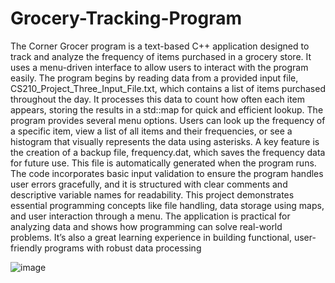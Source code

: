 # Grocery-Tracking-Program

The Corner Grocer program is a text-based C++ application designed to track and analyze the 
frequency of items purchased in a grocery store. It uses a menu-driven interface to allow users to 
interact with the program easily. The program begins by reading data from a provided input file, 
CS210_Project_Three_Input_File.txt, which contains a list of items purchased throughout the 
day. It processes this data to count how often each item appears, storing the results in a std::map 
for quick and efficient lookup.
The program provides several menu options. Users can look up the frequency of a specific item, 
view a list of all items and their frequencies, or see a histogram that visually represents the data 
using asterisks. A key feature is the creation of a backup file, frequency.dat, which saves the 
frequency data for future use. This file is automatically generated when the program runs. The 
code incorporates basic input validation to ensure the program handles user errors gracefully, and 
it is structured with clear comments and descriptive variable names for readability.
This project demonstrates essential programming concepts like file handling, data storage using 
maps, and user interaction through a menu. The application is practical for analyzing data and 
shows how programming can solve real-world problems. It’s also a great learning experience in 
building functional, user-friendly programs with robust data processing

![image](https://github.com/user-attachments/assets/d21bb5b8-c89b-45bd-8a10-64300d05dc25)


